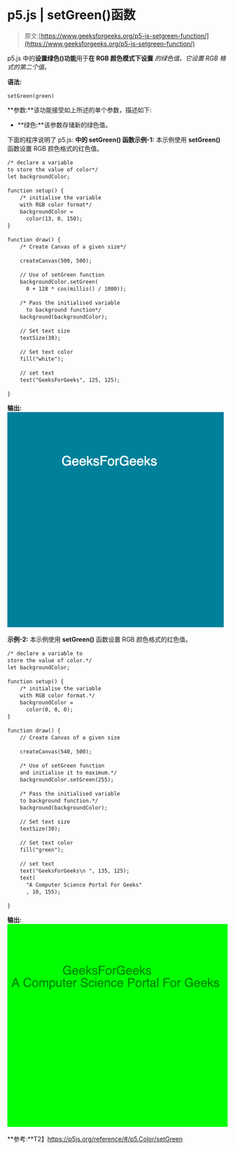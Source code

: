 # p5.js | setGreen()函数

> 原文:[https://www.geeksforgeeks.org/p5-js-setgreen-function/](https://www.geeksforgeeks.org/p5-js-setgreen-function/)

p5.js 中的**设置绿色()功能**用于**在 RGB 颜色模式下设置** *的绿色值。它设置 RGB 格式的第二个值。*

**语法:**

```
setGreen(green)

```

**参数:**该功能接受如上所述的单个参数，描述如下:

*   **绿色:**该参数存储新的绿色值。

下面的程序说明了 p5.js:
**中的 **setGreen()** 函数示例-1:** 本示例使用 **setGreen()** 函数设置 RGB 颜色格式的红色值。

```
/* declare a variable
to store the value of color*/
let backgroundColor;

function setup() {
    /* initialise the variable
    with RGB color format*/
    backgroundColor =
      color(13, 0, 150);
}

function draw() {
    /* Create Canvas of a given size*/

    createCanvas(500, 500);

    // Use of setGreen function
    backgroundColor.setGreen(
      0 + 128 * cos(millis() / 1000));

    /* Pass the initialised variable 
      to background function*/
    background(backgroundColor);

    // Set text size
    textSize(30);

    // Set text color
    fill("white");

    // set text
    text("GeeksForGeeks", 125, 125);

}
```

**输出:**
![](img/c44855fffc61ddb586cd74a37ad65421.png)

**示例-2:** 本示例使用 **setGreen()** 函数设置 RGB 颜色格式的红色值。

```
/* declare a variable to 
store the value of color.*/
let backgroundColor;

function setup() {
    /* initialise the variable
    with RGB color format.*/
    backgroundColor = 
      color(0, 0, 0);
}

function draw() {
    // Create Canvas of a given size

    createCanvas(540, 500);

    /* Use of setGreen function
    and initialise it to maximum.*/
    backgroundColor.setGreen(255);

    /* Pass the initialised variable
    to background function.*/
    background(backgroundColor);

    // Set text size
    textSize(30);

    // Set text color
    fill("green");

    // set text
    text("GeeksForGeeks\n ", 135, 125);
    text(
      "A Computer Science Portal For Geeks"
      , 10, 155);

}
```

**输出:**
![](img/0f9115246052356d6bad3c7c6dad65b8.png)

**参考:**T2】https://p5js.org/reference/#/p5.Color/setGreen